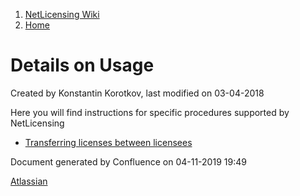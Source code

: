 1.  [NetLicensing Wiki](index.html)
2.  [Home](Home_11010214.html)

<span id="title-text"> Details on Usage </span>
===============================================

Created by <span class="author"> Konstantin Korotkov</span>, last
modified on 03-04-2018

Here you will find instructions for specific procedures supported by
NetLicensing

-   [Transferring licenses between
    licensees](Transferring-licenses-between-licensees_16416827.html)

Document generated by Confluence on 04-11-2019 19:49

[Atlassian](http://www.atlassian.com/)
